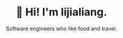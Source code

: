 <h1 align="center">👋 Hi! I'm lijialiang.</h1>
<p align="center">Software engineers who like food and travel.</p>
